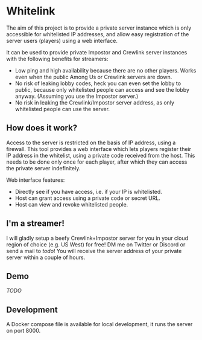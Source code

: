 # Whitelink

The aim of this project is to provide a private server instance which is only accessible for whitelisted IP addresses, and allow easy registration of the server users (players) using a web interface.

It can be used to provide private Impostor and Crewlink server instances with the following benefits for streamers:

* Low ping and high availability because there are no other players. Works even when the public Among Us or Crewlink servers are down.
* No risk of leaking lobby codes, heck you can even set the lobby to public, because only whitelisted people can access and see the lobby anyway. (Assuming you use the Impostor server.)
* No risk in leaking the Crewlink/Impostor server address, as only whitelisted people can use the server.

## How does it work?

Access to the server is restricted on the basis of IP address, using a firewall. This tool provides a web interface which lets players register their IP address in the whitelist, using a private code received from the host. This needs to be done only once for each player, after which they can access the private server indefinitely.

Web interface features:

* Directly see if you have access, i.e. if your IP is whitelisted.
* Host can grant access using a private code or secret URL.
* Host can view and revoke whitelisted people.


## I'm a streamer!

I will gladly setup a beefy Crewlink+Impostor server for you in your cloud region of choice (e.g. US West) for free! DM me on Twitter or Discord or send a mail to _todo_! You will receive the server address of your private server within a couple of hours.


## Demo

_TODO_


## Development

A Docker compose file is available for local development, it runs the server on port 8000.
